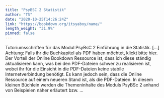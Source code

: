 ```yaml
---
title: "PsyBSC 2 Statistik"
author: "TS"
date: "2020-10-25T14:26:24Z"
link: "https://bookdown.org/itsyaboy/name/"
length_weight: "31.9%"
pinned: false
---
```


Tutoriumsschriften für das Modul PsyBsC 2 Einführung in die Statistik. [...] Achtung: Falls ihr die Buchkapitel als PDF haben möchtet, klickt bitte hier. Der Vorteil der Online Bookdown Ressource ist, dass ich diese ständig aktualisieren kann, was bei den PDF-Dateien schwer zu realisieren ist, wobei ihr für die Einsicht in die PDF-Dateien keine stabile Internetverbindung benötigt. Es kann jedoch sein, dass die Online Ressource auf einem neueren Stand ist, als die PDF-Dateien. In diesem kleinen Büchlein werden die Themeninhalte des Moduls PsyBSc 2 anhand von Beispielen näher erläutert bzw. ...
